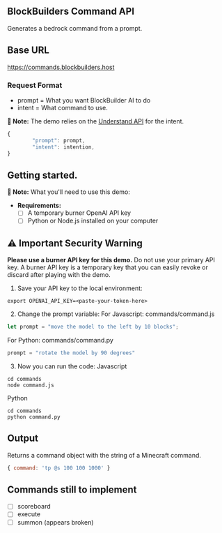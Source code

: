 ## BlockBuilders Command API 

Generates a bedrock command from a prompt. 

## Base URL
https://commands.blockbuilders.host

### Request Format
- prompt = What you want BlockBuilder AI to do 
- intent = What command to use. 

**📝 Note:** The demo relies on the [Understand API](../understand/Understand%20API.md) for the intent.
```javascript
{
        "prompt": prompt,
        "intent": intention,
}
```
 
## Getting started.

**📝 Note:** What you'll need to use this demo:
- **Requirements:**
  - [ ] A temporary burner OpenAI API key
  - [ ] Python or Node.js installed on your computer
## ⚠️ Important Security Warning
**Please use a burner API key for this demo.** Do not use your primary API key. A burner API key is a temporary key that you can easily revoke or discard after playing with the demo.


1. Save your API key to the local environment:
```shell
export OPENAI_API_KEY=<paste-your-token-here>
```
2. Change the prompt variable:
For Javascript: commands/command.js
```javascript
let prompt = "move the model to the left by 10 blocks";
```
For Python: commands/command.py
```python
prompt = "rotate the model by 90 degrees"
```
3. Now you can run the code:
Javascript
```shell
cd commands
node command.js
```
Python
```shell
cd commands
python command.py
```
## Output
Returns a command object with the string of a Minecraft command.
```javascript
{ command: 'tp @s 100 100 1000' }
```

## Commands still to implement
- [ ] scoreboard
- [ ] execute
- [ ] summon (appears broken)
